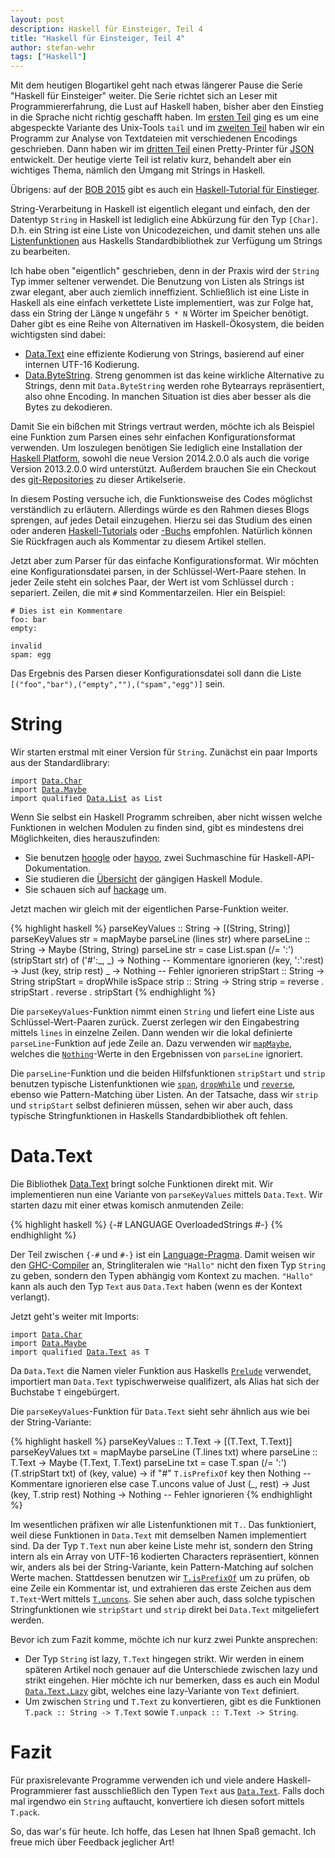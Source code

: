 ```yaml
---
layout: post
description: Haskell für Einsteiger, Teil 4
title: "Haskell für Einsteiger, Teil 4"
author: stefan-wehr
tags: ["Haskell"]
---
```


Mit dem heutigen Blogartikel geht nach etwas längerer Pause die Serie
"Haskell für Einsteiger" weiter.
Die Serie richtet sich an Leser mit Programmiererfahrung, die
Lust auf Haskell haben, bisher aber den Einstieg in die Sprache nicht richtig
geschafft haben. Im [ersten Teil](/2014/07/25/haskell-einstieg.html) ging
es um eine abgespeckte Variante des Unix-Tools `tail` und im
[zweiten Teil](/2014/09/18/haskell-einstieg-2.html) haben wir ein
Programm zur Analyse von Textdateien mit verschiedenen Encodings
geschrieben. Dann haben wir im
[dritten Teil](/2014/10/23/haskell-einstieg-3.html)
einen Pretty-Printer für [JSON](http://json.org) entwickelt.
Der heutige vierte Teil ist relativ kurz, behandelt aber ein wichtiges
Thema, nämlich den Umgang mit Strings in Haskell.

Übrigens: auf der [BOB 2015](http://bobkonf.de/2015/) gibt es auch
ein
[Haskell-Tutorial für Einstieger](http://bobkonf.de/2015/fischmann.html).

<!-- more start -->

String-Verarbeitung in Haskell ist eigentlich elegant und einfach, den der
Datentyp `String` in Haskell ist lediglich eine Abkürzung für den
Typ `[Char]`. D.h. ein String ist eine Liste von Unicodezeichen, und damit
stehen uns alle
[Listenfunktionen](http://hackage.haskell.org/package/base-4.7.0.1/docs/Data-List.html)
aus Haskells Standardbibliothek zur Verfügung um Strings zu bearbeiten.

Ich habe oben "eigentlich" geschrieben, denn in der Praxis wird der
`String` Typ immer seltener verwendet. Die Benutzung von Listen als
Strings ist zwar elegant, aber auch ziemlich inneffizient. Schließlich ist
eine Liste in Haskell als eine einfach verkettete Liste implementiert,
was zur Folge hat, dass ein String der Länge `N` ungefähr `5 * N` Wörter
im Speicher benötigt. Daher gibt es eine Reihe von Alternativen im
Haskell-Ökosystem, die beiden wichtigsten sind dabei:

* [Data.Text](https://hackage.haskell.org/package/text-1.2.0.3) eine
  effiziente Kodierung von Strings, basierend auf einer internen UTF-16
  Kodierung.
* [Data.ByteString](https://hackage.haskell.org/package/bytestring-0.10.4.1). Streng
  genommen ist das keine wirkliche Alternative zu Strings, denn
  mit `Data.ByteString` werden rohe Bytearrays repräsentiert, also ohne
  Encoding. In manchen Situation ist dies aber besser als die Bytes zu
  dekodieren.

Damit Sie ein bißchen mit Strings vertraut werden, möchte ich als
Beispiel eine Funktion zum Parsen eines sehr einfachen
Konfigurationsformat verwenden.
Um loszulegen benötigen Sie
lediglich eine Installation der
[Haskell Platform](https://www.haskell.org/platform), sowohl die neue
Version 2014.2.0.0 als auch die vorige Version 2013.2.0.0
wird unterstützt. Außerdem brauchen Sie ein Checkout
des
[git-Repositories](https://github.com/funktionale-programmierung/haskell-for-beginners.git)
zu dieser Artikelserie.

In diesem Posting versuche ich, die Funktionsweise des Codes möglichst
verständlich zu erläutern. Allerdings
würde es den Rahmen dieses Blogs sprengen, auf jedes Detail
einzugehen. Hierzu sei das Studium des einen oder
anderen [Haskell-Tutorials](http://learnyouahaskell.com/chapters) oder
[-Buchs](http://www.realworldhaskell.org/) empfohlen. Natürlich können Sie
Rückfragen auch als Kommentar zu diesem Artikel stellen.

Jetzt aber zum Parser für das einfache Konfigurationsformat. Wir möchten
eine Konfigurationsdatei parsen, in der Schlüssel-Wert-Paare stehen. In
jeder Zeile steht ein solches Paar, der Wert ist vom Schlüssel durch `:`
separiert. Zeilen, die mit `#` sind Kommentarzeilen. Hier ein Beispiel:

~~~
# Dies ist ein Kommentare
foo: bar
empty:

invalid
spam: egg
~~~

Das Ergebnis des Parsen dieser Konfigurationsdatei soll dann die Liste
`[("foo","bar"),("empty",""),("spam","egg")]` sein.

# String

Wir starten erstmal mit einer Version für `String`. Zunächst ein paar
Imports aus der Standardlibrary:

<div class="highlight"><pre><code class="language-haskell" data-lang="haskell"><span class="kr">import</span> <span class="nn"><a href="http://hackage.haskell.org/package/base-4.7.0.1/docs/Data-Char.html">Data.Char</a></span>
<span class="kr">import</span> <span class="nn"><a href="http://hackage.haskell.org/package/base-4.7.0.1/docs/Data-Maybe.html">Data.Maybe</a></span>
<span class="kr">import</span> <span class="k">qualified</span> <span class="nn"><a href="http://hackage.haskell.org/package/base-4.7.0.1/docs/Data-List.html">Data.List</a></span> <span class="k">as</span> <span class="n">List</span></code></pre></div>

Wenn Sie selbst ein Haskell Programm schreiben, aber nicht wissen welche
Funktionen in welchen Modulen zu finden sind, gibt es mindestens drei
Möglichkeiten, dies herauszufinden:

* Sie benutzen [hoogle](http://www.haskell.org/hoogle/) oder
  [hayoo](http://holumbus.fh-wedel.de/hayoo/hayoo.html),
  zwei Suchmaschine für Haskell-API-Dokumentation.
* Sie studieren die
  [Übersicht](http://www.haskell.org/ghc/docs/latest/html/libraries/) der
  gängigen Haskell Module.
* Sie schauen sich auf [hackage](http://hackage.haskell.org/) um.

Jetzt machen wir gleich mit der eigentlichen Parse-Funktion weiter.

{% highlight haskell %}
parseKeyValues :: String -> [(String, String)]
parseKeyValues str =
    mapMaybe parseLine (lines str)
    where
      parseLine :: String -> Maybe (String, String)
      parseLine str =
          case List.span (/= ':') (stripStart str) of
            ('#':_, _) -> Nothing -- Kommentare ignorieren
            (key, ':':rest) -> Just (key, strip rest)
            _ -> Nothing          -- Fehler ignorieren
      stripStart :: String -> String
      stripStart = dropWhile isSpace
      strip :: String -> String
      strip = reverse . stripStart . reverse . stripStart
{% endhighlight %}

Die `parseKeyValues`-Funktion nimmt einen `String` und liefert eine Liste
aus Schlüssel-Wert-Paaren zurück. Zuerst zerlegen wir den Eingabestring
mittels `lines` in einzelne Zeilen. Dann wenden wir die lokal definierte
`parseLine`-Funktion auf jede Zeile an. Dazu verwenden wir
[`mapMaybe`](http://hackage.haskell.org/package/base-4.7.0.1/docs/Data-Maybe.html#v:mapMaybe),
welches die [`Nothing`](http://hackage.haskell.org/package/base-4.7.0.1/docs/Data-Maybe.html#t:Maybe)-Werte in den Ergebnissen von `parseLine` ignoriert.

Die `parseLine`-Funktion und die beiden Hilfsfunktionen `stripStart` und
`strip` benutzen typische Listenfunktionen wie [`span`](http://hackage.haskell.org/package/base-4.7.0.1/docs/Data-List.html#v:span), [`dropWhile`](http://hackage.haskell.org/package/base-4.7.0.1/docs/Data-List.html#v:dropWhile)
und [`reverse`](http://hackage.haskell.org/package/base-4.7.0.1/docs/Data-List.html#v:reverse), ebenso wie Pattern-Matching über Listen. An der
Tatsache, dass wir `strip` und `stripStart` selbst definieren müssen,
sehen wir aber auch, dass typische Stringfunktionen in Haskells
Standardbibliothek oft fehlen.

# Data.Text

Die Bibliothek
[Data.Text](https://hackage.haskell.org/package/text-1.2.0.3) bringt solche
Funktionen direkt mit. Wir implementieren nun eine Variante von
`parseKeyValues` mittels `Data.Text`. Wir starten dazu mit einer etwas
komisch anmutenden Zeile:

{% highlight haskell %}
{-# LANGUAGE OverloadedStrings #-}
{% endhighlight %}

Der Teil zwischen `{-#` und `#-}` ist ein
[Language-Pragma](https://downloads.haskell.org/~ghc/7.2.1/docs/html/users_guide/pragmas.html). Damit
weisen wir den [GHC-Compiler](http://haskell.org/ghc) an, Stringliteralen
wie `"Hallo"` nicht den fixen Typ `String` zu geben, sondern den Typen
abhängig vom Kontext zu machen. `"Hallo"` kann als auch den Typ `Text` aus
`Data.Text` haben (wenn es der Kontext verlangt).

Jetzt geht's weiter mit Imports:

<div class="highlight"><pre><code class="language-haskell" data-lang="haskell"><span class="kr">import</span> <span class="nn"><a href="http://hackage.haskell.org/package/base-4.7.0.1/docs/Data-Char.html">Data.Char</a></span>
<span class="kr">import</span> <span class="nn"><a href="http://hackage.haskell.org/package/base-4.7.0.1/docs/Data-Maybe.html">Data.Maybe</a></span>
<span class="kr">import</span> <span class="k">qualified</span> <span class="nn"><a href="http://hackage.haskell.org/package/text-1.2.0.3/docs/Data-Text.html">Data.Text</a></span> <span class="k">as</span> <span class="n">T</span></code></pre></div>

Da `Data.Text` die Namen vieler Funktion aus Haskells
[`Prelude`](https://hackage.haskell.org/package/base-4.3.0.0/docs/Prelude.html)
verwendet, importiert man `Data.Text`
typischwerweise qualifizert, als Alias hat sich der Buchstabe `T`
eingebürgert.

Die `parseKeyValues`-Funktion für `Data.Text` sieht sehr ähnlich aus wie bei
der String-Variante:

{% highlight haskell %}
parseKeyValues :: T.Text -> [(T.Text, T.Text)]
parseKeyValues txt =
    mapMaybe parseLine (T.lines txt)
    where
      parseLine :: T.Text -> Maybe (T.Text, T.Text)
      parseLine txt =
          case T.span (/= ':') (T.stripStart txt) of
            (key, value) ->
                if "#" `T.isPrefixOf` key
                then Nothing               -- Kommentare ignorieren
                else case T.uncons value of
                       Just (_, rest) -> Just (key, T.strip rest)
                       Nothing -> Nothing  -- Fehler ignorieren
{% endhighlight %}

Im wesentlichen präfixen wir alle Listenfunktionen mit `T.`. Das
funktioniert, weil diese Funktionen in `Data.Text` mit demselben Namen
implementiert sind. Da der Typ `T.Text` nun aber keine Liste mehr ist,
sondern den String intern als ein Array von UTF-16 kodierten Characters
repräsentiert, können wir, anders als bei der String-Variante, kein
Pattern-Matching auf solchen Werte machen. Stattdessen benutzen wir
[`T.isPrefixOf`](https://hackage.haskell.org/package/text-1.2.0.3/docs/Data-Text.html#v:isPrefixOf) um zu prüfen, ob eine Zeile ein Kommentar ist, und
extrahieren das erste Zeichen aus dem `T.Text`-Wert mittels
[`T.uncons`](https://hackage.haskell.org/package/text-1.2.0.3/docs/Data-Text.html#v:uncons). Sie sehen aber auch, dass solche typischen
Stringfunktionen wie `stripStart` und `strip` direkt bei `Data.Text`
mitgeliefert werden.

Bevor ich zum Fazit komme, möchte ich nur kurz zwei Punkte ansprechen:

* Der Typ `String` ist lazy, `T.Text` hingegen strikt. Wir werden in einem
  späteren Artikel noch genauer auf die Unterschiede zwischen lazy und
  strikt eingehen. Hier möchte ich nur bemerken, dass es auch ein Modul
  [`Data.Text.Lazy`](https://hackage.haskell.org/package/text-1.2.0.3/docs/Data-Text-Lazy.html) gibt, welches eine lazy-Variante von `Text`
  definiert.
* Um zwischen `String` und `T.Text` zu konvertieren, gibt es die Funktionen
  `T.pack :: String -> T.Text` sowie `T.unpack :: T.Text -> String`.

# Fazit

Für praxisrelevante Programme verwenden ich und viele andere
Haskell-Programmierer fast ausschließlich den Typen `Text` aus
[`Data.Text`](https://hackage.haskell.org/package/text-1.2.0.3). Falls doch mal irgendwo ein `String` auftaucht,
konvertiere ich diesen sofort mittels `T.pack`.

So, das war's für heute. Ich hoffe, das Lesen hat Ihnen Spaß gemacht. Ich
freue mich über Feedback jeglicher Art!
